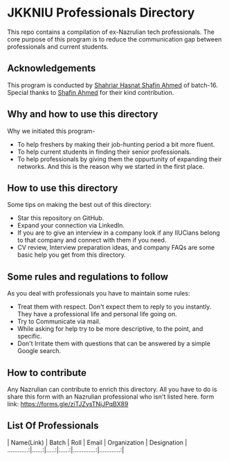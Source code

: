 # JKKNIU Professionals Directory
This repo contains a compilation of ex-Nazrulian tech professionals. The core purpose of this program is to reduce the communication gap between professionals and current students.

## Acknowledgements
This program is conducted by [Shahriar Hasnat Shafin Ahmed](https://www.linkedin.com/in/shafkun/) of batch-16. Special thanks to [Shafin Ahmed](https://www.linkedin.com/in/shafkun/) for their kind contribution. 

## Why and how to use this directory
Why we initiated this program-
 - To help freshers by making their job-hunting period a bit more fluent.
 - To help current students in finding their senior professionals.
 - To help professionals by giving them the oppurtunity of expanding their networks. And this is the reason why we started in the first place.

## How to use this directory
Some tips on making the best out of this directory: 
 - Star this repository on GitHub.
 - Expand your connection via LinkedIn.
 - If you are to give an interview in a company look if any IIUCians belong to that company and connect with them if you need.
 - CV review, Interview preparation ideas, and company FAQs are some basic help you get from this directory.

## Some rules and regulations to follow
As you deal with professionals you have to maintain some rules: 
 - Treat them with respect. Don't expect them to reply to you instantly. They have a professional life and personal life going on.
 - Try to Communicate via mail. 
 - While asking for help try to be more descriptive, to the point, and specific. 
 - Don't Irritate them with questions that can be answered by a simple Google search.



 ## How to contribute
Any Nazrulian can contribute to enrich this directory. All you have to do is share this form with an Nazrulian professional who isn't listed here. 
form link: https://forms.gle/ziTJZvsTNjJPqBX89

 ## List Of Professionals

| Name(Link) | Batch | Roll | Email | Organization | Designation |
............:|......:|.....:|......:|.............:|............:|
